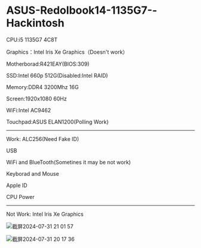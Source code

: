 # ASUS-Redolbook14-1135G7--Hackintosh
 CPU:i5 1135G7 4C8T
 
 Graphics：Intel Iris Xe Graphics（Doesn't work）
 
 Motherborad:R421EAY(BIOS:309)
 
 SSD:Intel 660p 512G(Disabled:Intel RAID)
 
 Memory:DDR4 3200Mhz 16G
 
 Screen:1920x1080 60Hz
 
 WiFi:Intel AC9462

 Touchpad:ASUS ELAN1200(Polling Work)
 ________________________________________________________________________________
 Work:
 ALC256(Need Fake ID)
 
 USB
 
 WiFi and BlueTooth(Sometines it may be not work)
 
 Keyborad and Mouse
 
 Apple ID
 
 CPU Power
 ________________________________________________________________________________
 Not Work:
 Intel Iris Xe Graphics

![截屏2024-07-31 21 01 57](https://github.com/user-attachments/assets/b27809c8-6537-4f89-9d9e-67191e02ff00)


![截屏2024-07-31 20 17 36](https://github.com/user-attachments/assets/6a4c42a6-8ff7-43d8-8f33-da38adbd0784)
